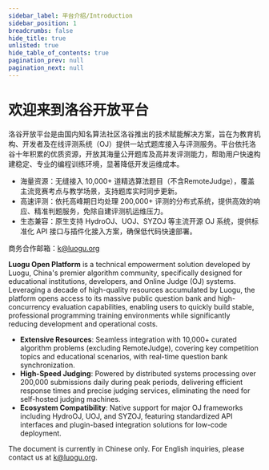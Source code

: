 ```yaml
---
sidebar_label: 平台介绍/Introduction
sidebar_position: 1
breadcrumbs: false
hide_title: true
unlisted: true
hide_table_of_contents: true
pagination_prev: null
pagination_next: null
---
```


# 欢迎来到洛谷开放平台


洛谷开放平台是由国内知名算法社区洛谷推出的技术赋能解决方案，旨在为教育机构、开发者及在线评测系统（OJ）提供一站式题库接入与评测服务。平台依托洛谷十年积累的优质资源，开放其海量公开题库及高并发评测能力，帮助用户快速构建稳定、专业的编程训练环境，显著降低开发运维成本。

- 海量资源：无缝接入 10,000+ 道精选算法题目（不含RemoteJudge），覆盖主流竞赛考点与教学场景，支持题库实时同步更新。
- 高速评测：依托高峰期日均处理 200,000+ 评测的分布式系统，提供高效的响应、精准判题服务，免除自建评测机运维压力。
- 生态兼容：原生支持 HydroOJ、UOJ、SYZOJ 等主流开源 OJ 系统，提供标准化 API 接口与插件化接入方案，确保低代码快速部署。

商务合作邮箱：k@luogu.org

**Luogu Open Platform** is a technical empowerment solution developed by Luogu, China's premier algorithm community, specifically designed for educational institutions, developers, and Online Judge (OJ) systems. Leveraging a decade of high-quality resources accumulated by Luogu, the platform opens access to its massive public question bank and high-concurrency evaluation capabilities, enabling users to quickly build stable, professional programming training environments while significantly reducing development and operational costs.

- **Extensive Resources**: Seamless integration with 10,000+ curated algorithm problems (excluding RemoteJudge), covering key competition topics and educational scenarios, with real-time question bank synchronization.
- **High-Speed Judging**: Powered by distributed systems processing over 200,000 submissions daily during peak periods, delivering efficient response times and precise judging services, eliminating the need for self-hosted judging machines.
- **Ecosystem Compatibility**: Native support for major OJ frameworks including HydroOJ, UOJ, and SYZOJ, featuring standardized API interfaces and plugin-based integration solutions for low-code deployment.

The document is currently in Chinese only. For English inquiries, please contact us at k@luogu.org.